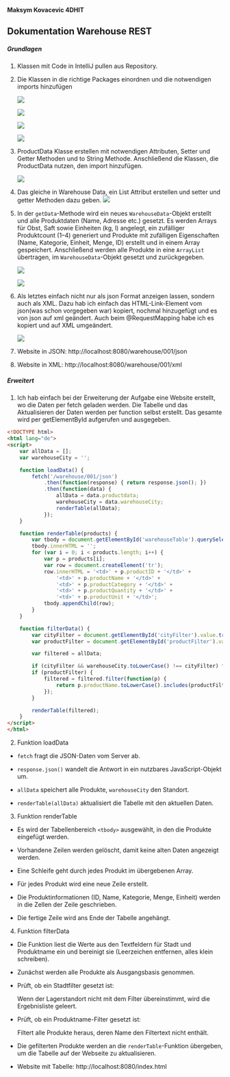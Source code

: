 ****Maksym Kovacevic 4DHIT****

## **Dokumentation Warehouse REST**

##### Grundlagen

1. Klassen mit Code in IntelliJ pullen aus Repository.

2. Die Klassen in die richtige Packages einordnen und die notwendigen imports hinzufügen
   
   ![](C:\Users\makko\AppData\Roaming\marktext\images\2025-09-23-14-43-05-image.png)
   
   ![](C:\Users\makko\AppData\Roaming\marktext\images\2025-09-23-14-44-12-image.png)
   
   ![](C:\Users\makko\AppData\Roaming\marktext\images\2025-09-23-14-44-55-image.png)
   
   ![](C:\Users\makko\AppData\Roaming\marktext\images\2025-09-23-14-46-37-image.png)

3. ProductData Klasse erstellen mit notwendigen Attributen, Setter und Getter Methoden und to String Methode. Anschließend die Klassen, die ProductData nutzen, den import hinzufügen.
   
   ![](C:\Users\makko\AppData\Roaming\marktext\images\2025-09-23-14-48-21-image.png)

4. Das gleiche in Warehouse Data, ein List Attribut erstellen und setter und getter Methoden dazu geben. ![](C:\Users\makko\AppData\Roaming\marktext\images\2025-09-23-15-28-21-image.png)

5. In der `getData`-Methode wird ein neues `WarehouseData`-Objekt erstellt und alle Produktdaten (Name, Adresse etc.) gesetzt. Es werden Arrays für Obst, Saft sowie Einheiten (kg, l) angelegt, ein zufälliger Produktcount (1–4) generiert und Produkte mit zufälligen Eigenschaften (Name, Kategorie, Einheit, Menge, ID) erstellt und in einem Array gespeichert. Anschließend werden alle Produkte in eine `ArrayList` übertragen, im `WarehouseData`-Objekt gesetzt und zurückgegeben.
   
   ![](C:\Users\makko\AppData\Roaming\marktext\images\2025-09-30-14-49-38-Screenshot%202025-09-30%20144837.png)
   
   ![](C:\Users\makko\AppData\Roaming\marktext\images\2025-09-30-14-49-56-Screenshot%202025-09-30%20144900.png)

6. Als letztes einfach nicht nur als json Format anzeigen lassen, sondern auch als XML. Dazu hab ich einfach das HTML-Link-Element vom json(was schon vorgegeben war) kopiert, nochmal hinzugefügt und es von json auf xml geändert. Auch beim @RequestMapping habe ich es kopiert und auf XML umgeändert.
   
   ![](C:\Users\makko\AppData\Roaming\marktext\images\2025-09-23-15-35-10-image.png)

7. Website in JSON: http://localhost:8080/warehouse/001/json

8. Website in XML: http://localhost:8080/warehouse/001/xml

##### Erweitert

1. Ich hab einfach bei der Erweiterung der Aufgabe eine Website erstellt, wo die Daten per fetch geladen werden. Die Tabelle und das Aktualisieren der Daten werden per function selbst erstellt. Das gesamte wird per getElementById aufgerufen und ausgegeben.

```html
<!DOCTYPE html>
<html lang="de">
<script>
    var allData = [];
    var warehouseCity = '';

    function loadData() {
        fetch('/warehouse/001/json')
            .then(function(response) { return response.json(); })
            .then(function(data) {
                allData = data.productdata;
                warehouseCity = data.warehouseCity;
                renderTable(allData);
            });
    }

    function renderTable(products) {
        var tbody = document.getElementById('warehouseTable').querySelector('tbody');
        tbody.innerHTML = '';
        for (var i = 0; i < products.length; i++) {
            var p = products[i];
            var row = document.createElement('tr');
            row.innerHTML = '<td>' + p.productID + '</td>' +
                '<td>' + p.productName + '</td>' +
                '<td>' + p.productCategory + '</td>' +
                '<td>' + p.productQuantity + '</td>' +
                '<td>' + p.productUnit + '</td>';
            tbody.appendChild(row);
        }
    }

    function filterData() {
        var cityFilter = document.getElementById('cityFilter').value.trim().toLowerCase();
        var productFilter = document.getElementById('productFilter').value.trim().toLowerCase();

        var filtered = allData;

        if (cityFilter && warehouseCity.toLowerCase() !== cityFilter) filtered = [];
        if (productFilter) {
            filtered = filtered.filter(function(p) {
                return p.productName.toLowerCase().includes(productFilter);
            });
        }

        renderTable(filtered);
    }
</script>
</html>
```

2. Funktion loadData
- `fetch` fragt die JSON-Daten vom Server ab.

- `response.json()` wandelt die Antwort in ein nutzbares JavaScript-Objekt um.

- `allData` speichert alle Produkte, `warehouseCity` den Standort.

- `renderTable(allData)` aktualisiert die Tabelle mit den aktuellen Daten.
3. Funktion renderTable
- Es wird der Tabellenbereich `<tbody>` ausgewählt, in den die Produkte eingefügt werden.

- Vorhandene Zeilen werden gelöscht, damit keine alten Daten angezeigt werden.

- Eine Schleife geht durch jedes Produkt im übergebenen Array.

- Für jedes Produkt wird eine neue Zeile erstellt.

- Die Produktinformationen (ID, Name, Kategorie, Menge, Einheit) werden in die Zellen der Zeile geschrieben.

- Die fertige Zeile wird ans Ende der Tabelle angehängt.
4. Funktion filterData
- Die Funktion liest die Werte aus den Textfeldern für Stadt und Produktname ein und bereinigt sie (Leerzeichen entfernen, alles klein schreiben).

- Zunächst werden alle Produkte als Ausgangsbasis genommen.

- Prüft, ob ein Stadtfilter gesetzt ist:
  
  Wenn der Lagerstandort nicht mit dem Filter übereinstimmt, wird die Ergebnisliste geleert.

- Prüft, ob ein Produktname-Filter gesetzt ist:
  
  Filtert alle Produkte heraus, deren Name den Filtertext nicht enthält.

- Die gefilterten Produkte werden an die `renderTable`-Funktion übergeben, um die Tabelle auf der Webseite zu aktualisieren.

- Website mit Tabelle: http://localhost:8080/index.html
